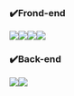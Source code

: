 ### ✔️Frond-end
<img src="https://img.shields.io/badge/React-61DAFB?style=for-the-badge&logo=React&logoColor=black"><img src="https://img.shields.io/badge/Css-1572B6?style=for-the-badge&logo=Css&logoColor=white"><img src="https://img.shields.io/badge/HTML5-E34F26?style=for-the-badge&logo=HTML5&logoColor=orange"><img src="https://img.shields.io/badge/JavaScript-F7DF1E?style=for-the-badge&logo=JavaScript&logoColor=yellow">
### ✔️Back-end
<img src="https://img.shields.io/badge/Node.js-5FA04E?style=for-the-badge&logo=Node.js&logoColor=Green"><img src="https://img.shields.io/badge/Express.js-000000?style=for-the-badge&logo=Express.js&logoColor=Black">
